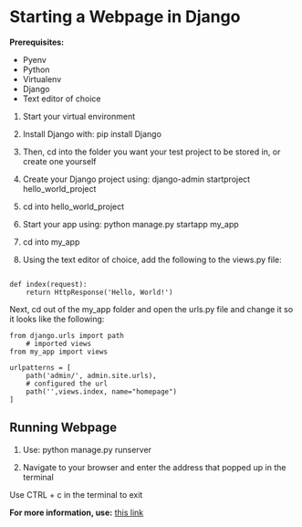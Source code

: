 # Starting a Webpage in Django

**Prerequisites:**

* Pyenv
* Python
* Virtualenv
* Django
* Text editor of choice

1. Start your virtual environment

1. Install Django with: pip install Django

1. Then, cd into the folder you want your test project to be stored in, or create one yourself

1. Create your Django project using: django-admin startproject hello_world_project

1. cd into hello_world_project

1. Start your app using:
python manage.py startapp my_app

1. cd into my_app

1. Using the text editor of choice, add the following to the views.py file:

```from django.http import HttpResponse

def index(request):
    return HttpResponse('Hello, World!')
```

Next, cd out of the my_app folder and open the urls.py file and change it so it looks like the following:

```from django.contrib import admin
from django.urls import path
    # imported views
from my_app import views

urlpatterns = [
    path('admin/', admin.site.urls),
    # configured the url
    path('',views.index, name="homepage")
]
```

## Running Webpage

1. Use: python manage.py runserver

1. Navigate to your browser and enter the address that popped up in the terminal

Use CTRL + c in the terminal to exit

**For more information, use:** [this link](https://djangocentral.com/create-a-hello-world-django-application)
